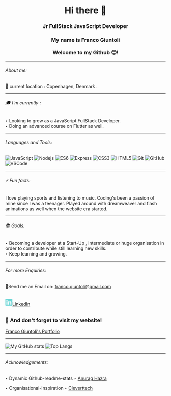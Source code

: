 <h1 align="center">Hi there 👋</h1>



<h3 align="center">
 Jr FullStack JavaScript Developer  </h3> 

 <h3 align="center"> My name is Franco Giuntoli<br><br>Welcome to my Github 😊!</h3>
 <hr> 
 
 ###### About me: 
 
📍 current location : Copenhagen, Denmark . 

 
 <hr> 
 
###### 🎓 I’m currently : 

‣ Looking to grow as a JavaScript FullStack Developer.<br>
‣ Doing an advanced course on Flutter as well. 
 <hr>

###### Languages and Tools:

![JavaScript](https://img.shields.io/badge/-JavaScript-yellow?style=flat-square&logo=javascript)
![Nodejs](https://img.shields.io/badge/-NodeJS-green?style=flat-square&logo=Node.js)
![ES6](https://img.shields.io/badge/-ES6-orange?style=flat-square)
![Express](https://img.shields.io/badge/-Express-purple?style=flat-square&logo=express)
![CSS3](https://img.shields.io/badge/-CSS3-1572B6?style=flat-square&logo=css3)
![HTML5](https://img.shields.io/badge/-HTML5-E34F26?style=flat-square&logo=html5&logoColor=white)
![Git](https://img.shields.io/badge/-Git-black?style=flat-square&logo=git)
![GitHub](https://img.shields.io/badge/-GitHub-181717?style=flat-square&logo=github)
![VSCode](https://img.shields.io/badge/-VS_Code-007ACC?style=flat-square&logo=visual-studio-code)

<hr>

###### ⚡ Fun facts: 

I love playing sports and listening to music. Coding's been a passion of mine since I was a teenager. Played around with dreamweaver and flash animations as well when the website era started.
 <hr>

###### 📚 Goals:

 ‣ Becoming a developer at a Start-Up , intermediate or huge organisation in order to contribute while still learning new skills.<br>
 ‣ Keep learning and growing.
 <hr>

###### For more Enquiries: 

<p>📩Send me an Email on: <a href="mailto: franco.giuntoli@gmail.com">franco.giuntoli@gmail.com</a></p>
<br>
<a href="https://www.linkedin.com/in/francogiuntoli/"><img width='22px' src="https://github.com/francogiuntoli/francogiuntoli/blob/main/linkedin.svg"/>LinkedIn </a>

###### <h3>🤝 And don't forget to visit my website!</h3>
<a href="http://www.francogiuntoli.com" target="_blank">Franco Giuntoli's Portfolio</a>
<hr>

![My GitHub stats](https://github-readme-stats.vercel.app/api?username=francogiuntoli&hide=prs&show_icons=true&theme=dracula)
![Top Langs](https://github-readme-stats.vercel.app/api/top-langs/?username=francogiuntoli&layout=compact&theme=dracula)
<hr> 

###### Acknowledgements:

 ‣ Dynamic Github-readme-stats ‣ <a href="https://github.com/anuraghazra/github-readme-stats">Anurag Hazra</a>

 ‣ Organisational-Inspiration ‣ <a href="https://github.com/Cleverttech">Cleverttech</a>
